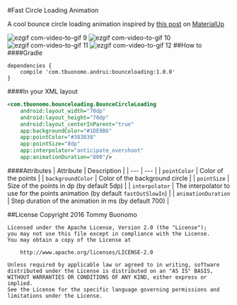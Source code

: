 #Fast Circle Loading Animation

A cool bounce circle loading animation inspired by [this post](http://www.materialup.com/posts/loading-interface) on [MaterialUp](http://www.materialup.com/)

![ezgif com-video-to-gif 9](https://cloud.githubusercontent.com/assets/15737675/16545557/a1a44c5c-412e-11e6-8737-25023a32403c.gif) ![ezgif com-video-to-gif 10](https://cloud.githubusercontent.com/assets/15737675/16545576/8409b1f4-412f-11e6-920c-8ff14ea1aa60.gif)
![ezgif com-video-to-gif 11](https://cloud.githubusercontent.com/assets/15737675/16545595/0161c83a-4130-11e6-8383-303ea6a4b4d5.gif) ![ezgif com-video-to-gif 12](https://cloud.githubusercontent.com/assets/15737675/16545735/6e0cdcc8-4134-11e6-91bb-8751d11a4314.gif)
##How to
####Gradle
```Gradle
dependencies {
    compile 'com.tbuonomo.andrui:bounceloading:1.0.0'
}
```
####In your XML layout
```Xml
<com.tbuonomo.bounceloading.BounceCircleLoading
    android:layout_width="70dp"
    android:layout_height="70dp"
    android:layout_centerInParent="true"
    app:backgroundColor="#1DE9B6"
    app:pointColor="#383838"
    app:pointSize="8dp"
    app:interpolator="anticipate_overshoot"
    app:animationDuration="800"/>
```
####Attributes
| Attribute | Description |
| --- | --- |
| `pointColor` | Color of the points |
| `backgroundColor` | Color of the background circle |
| `pointSize` | Size of the points in dp (by default 5dp) |
| `interpolator` | The interpolator to use for the points animation (by default `fastOutSlowIn`) |
| `animationDuration` | Step duration of the animation in ms (by default 700) |

##License
    Copyright 2016 Tommy Buonomo
    
    Licensed under the Apache License, Version 2.0 (the "License");
    you may not use this file except in compliance with the License.
    You may obtain a copy of the License at
    
        http://www.apache.org/licenses/LICENSE-2.0
    
    Unless required by applicable law or agreed to in writing, software
    distributed under the License is distributed on an "AS IS" BASIS,
    WITHOUT WARRANTIES OR CONDITIONS OF ANY KIND, either express or implied.
    See the License for the specific language governing permissions and
    limitations under the License.
